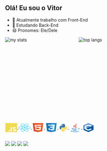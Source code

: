 ## Olá! Eu sou o Vitor

- 🔭 Atualmente trabalho com Front-End
- 🌱 Estudando Back-End
- 😄 Pronomes: Ele/Dele

<div>
<a href="https://github.com/Vitor0302">
<img alt="my stats" align="left" width="48%" height="180em" src="https://github-readme-stats.vercel.app/api?username=Vitor0302&show_icons=true&theme=dracula"/>

<img alt="top langs" align="left" width="48%" height="280em" src="https://github-readme-stats.vercel.app/api/top-langs/?username=Vitor0302&layout=compact&theme=dracula"/>
</div>

##

<div style="display: inline_block"><br>
  <img align=center alt="Vitor-Js" height="30" width="40" src="https://raw.githubusercontent.com/devicons/devicon/master/icons/javascript/javascript-plain.svg">
  <img align=center alt="Vitor-React" height="30" width="40" src="https://raw.githubusercontent.com/devicons/devicon/master/icons/react/react-original.svg">
  <img align=center alt="Vitor-HTML" height="30" width="40" src="https://raw.githubusercontent.com/devicons/devicon/master/icons/html5/html5-original.svg">
  <img align=center alt="Vitor-CSS" height="30" width="40" src="https://raw.githubusercontent.com/devicons/devicon/master/icons/css3/css3-original.svg">
  <img align=center alt="Vitor-Python" height="30 width="40" src="https://raw.githubusercontent.com/devicons/devicon/master/icons/python/python-original.svg">
  <img align=center alt="Vitor-Java" height="30" width="40" src="https://raw.githubusercontent.com/devicons/devicon/master/icons/java/java-original.svg">
  <img align=center alt="Vitor-C" height="30" width="40" src="https://raw.githubusercontent.com/devicons/devicon/master/icons/c/c-original.svg">
</div>

##
<div>
  <a href="https://www.instagram.com/_realvitu/" target="_blank"><img src="https://img.shields.io/badge/-Instagram-%23E4405F?style-for-the-badge&logo=instagram&logoColor=white" target="_blank"></a>
  <a href="https://discordapp.com/users/372521542468239361" target="_blank"><img src="https://img.shields.io/badge/Discord-7289DA?style-for-the-badge&logo=discord&logoColor=white" target="_blank"></a>
  <a href="mailto:victor.cabral@aluno.ufop.edu.br" target="_blank"><img src="https://img.shields.io/badge/-Gmail-%23333?style-for-the-badge&logo=gmail&logoColor=white" target="_blank"></a>
  <a href="www.linkedin.com/in/victor-cabral-88a91a275" target="_blank"><img src="https://img.shields.io/badge/-LinkedIn-%23007785?style-for-the-badge&logo=linkedin&logoColor=white" target="_blank"></a>

</div>


